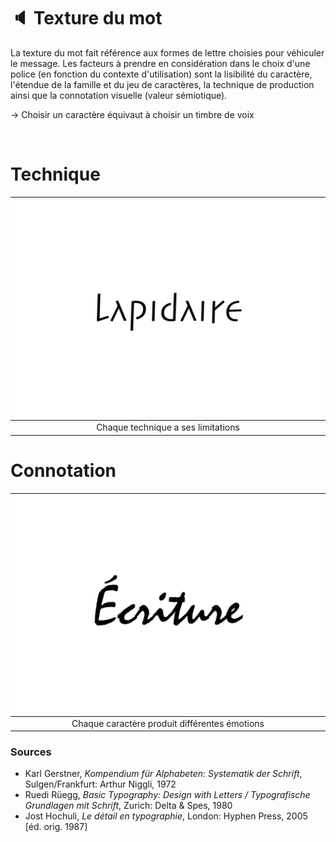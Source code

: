 # 🔈 Texture du mot

La texture du mot fait référence aux formes de lettre choisies pour véhiculer le message. Les facteurs à prendre en considération dans le choix d'une police (en fonction du contexte d'utilisation) sont la lisibilité du caractère, l'étendue de la famille et du jeu de caractères, la technique de production ainsi que la connotation visuelle (valeur sémiotique).

→ Choisir un caractère équivaut à choisir un timbre de voix
  
&nbsp;

# Technique  

|![](links/0-Mot15.gif) |
|:---:|
| Chaque technique a ses limitations |

# Connotation  

|![](links/0-Mot2.gif) |
|:---:|
| Chaque caractère produit différentes émotions |

### Sources

- Karl Gerstner, *Kompendium für Alphabeten: Systematik der Schrift*, Sulgen/Frankfurt: Arthur Niggli, 1972 
- Ruedi Rüegg, *Basic Typography: Design with Letters / Typografische Grundlagen mit Schrift*, Zurich: Delta & Spes, 1980  
- Jost Hochuli, *Le détail en typographie*, London: Hyphen Press, 2005 [éd. orig. 1987]  

